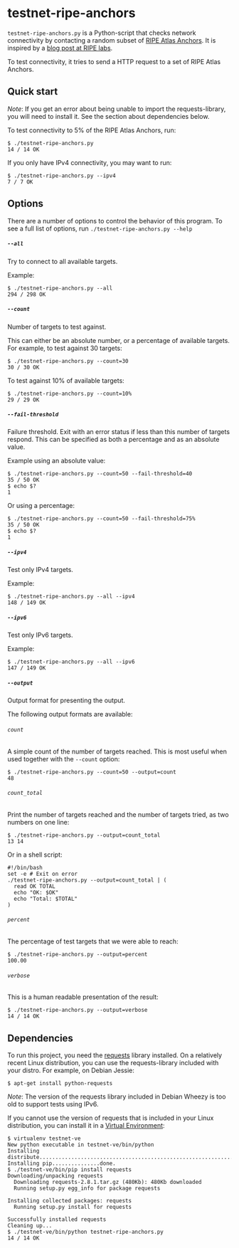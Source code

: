 testnet-ripe-anchors
===================

`testnet-ripe-anchors.py` is a Python-script that checks network connectivity by contacting a random subset of [RIPE Atlas Anchors](https://atlas.ripe.net/about/anchors/).
It is inspired by a [blog post at RIPE labs](https://labs.ripe.net/Members/stephane_bortzmeyer/checking-your-internet-connectivity-with-ripe-atlas-anchors).

To test connectivity, it tries to send a HTTP request to a set of RIPE Atlas Anchors.


Quick start
-----------

*Note*:
If you get an error about being unable to import the requests-library, you will need to install it.
See the section about dependencies below.


To test connectivity to 5% of the RIPE Atlas Anchors, run:

```
$ ./testnet-ripe-anchors.py
14 / 14 OK
```

If you only have IPv4 connectivity, you may want to run:

```
$ ./testnet-ripe-anchors.py --ipv4
7 / 7 OK
```


Options
-------

There are a number of options to control the behavior of this program.
To see a full list of options, run `./testnet-ripe-anchors.py --help`


##### `--all`

Try to connect to all available targets.

Example:

```
$ ./testnet-ripe-anchors.py --all
294 / 298 OK
```


##### `--count`

Number of targets to test against.

This can either be an absolute number, or a percentage of available targets.
For example, to test against 30 targets:

```
$ ./testnet-ripe-anchors.py --count=30
30 / 30 OK
```

To test against 10% of available targets:

```
$ ./testnet-ripe-anchors.py --count=10%
29 / 29 OK
```


##### `--fail-threshold`

Failure threshold.
Exit with an error status if less than this number of targets respond.
This can be specified as both a percentage and as an absolute value.

Example using an absolute value:

```
$ ./testnet-ripe-anchors.py --count=50 --fail-threshold=40
35 / 50 OK
$ echo $?
1
```

Or using a percentage:

```
$ ./testnet-ripe-anchors.py --count=50 --fail-threshold=75%
35 / 50 OK
$ echo $?
1
```


##### `--ipv4`

Test only IPv4 targets.

Example:

```
$ ./testnet-ripe-anchors.py --all --ipv4
148 / 149 OK
```


##### `--ipv6`

Test only IPv6 targets.

Example:

```
$ ./testnet-ripe-anchors.py --all --ipv6
147 / 149 OK
```


##### `--output`

Output format for presenting the output.

The following output formats are available:

###### `count`

A simple count of the number of targets reached.
This is most useful when used together with the `--count` option:

```
$ ./testnet-ripe-anchors.py --count=50 --output=count
48
```

###### `count_total`

Print the number of targets reached and the number of targets tried, as two numbers on one line:

```
$ ./testnet-ripe-anchors.py --output=count_total
13 14
```

Or in a shell script:

```
#!/bin/bash
set -e # Exit on error
./testnet-ripe-anchors.py --output=count_total | (
  read OK TOTAL
  echo "OK: $OK"
  echo "Total: $TOTAL"
)
```

###### `percent`

The percentage of test targets that we were able to reach:

```
$ ./testnet-ripe-anchors.py --output=percent
100.00
```

###### `verbose`

This is a human readable presentation of the result:

```
$ ./testnet-ripe-anchors.py --output=verbose
14 / 14 OK
```


Dependencies
------------

To run this project, you need the [requests](http://python-requests.org/) library installed.
On a relatively recent Linux distribution, you can use the requests-library included with your distro.
For example, on Debian Jessie:

```
$ apt-get install python-requests
```

*Note*:
The version of the requests library included in Debian Wheezy is too old to support tests using IPv6.

If you cannot use the version of requests that is included in your Linux distribution, you can install it in a [Virtual Environment](http://docs.python-guide.org/en/latest/dev/virtualenvs/):

```
$ virtualenv testnet-ve
New python executable in testnet-ve/bin/python
Installing distribute.............................................................................................................................................................................................done.
Installing pip...............done.
$ ./testnet-ve/bin/pip install requests
Downloading/unpacking requests
  Downloading requests-2.8.1.tar.gz (480Kb): 480Kb downloaded
  Running setup.py egg_info for package requests

Installing collected packages: requests
  Running setup.py install for requests

Successfully installed requests
Cleaning up...
$ ./testnet-ve/bin/python testnet-ripe-anchors.py
14 / 14 OK
```
